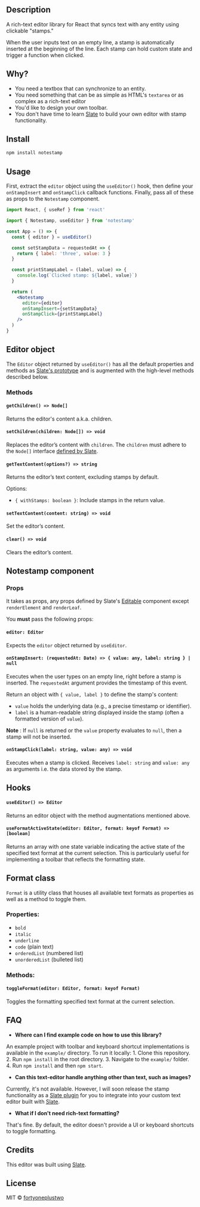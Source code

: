 ## Description

A rich-text editor library for React that syncs text with any entity using clickable "stamps."

When the user inputs text on an empty line, a stamp is automatically inserted at the beginning of the line. Each stamp can hold custom state and trigger a function when clicked.

## Why?
- You need a textbox that can synchronize to an entity.
- You need something that can be as simple as HTML's `textarea` or as complex as a rich-text editor
- You'd like to design your own toolbar.
- You don't have time to learn [Slate](https://docs.slatejs.org/) to build your own editor with stamp functionality.

## Install

```bash
npm install notestamp
```

## Usage
First, extract the `editor` object using the `useEditor()` hook, then define your `onStampInsert` and `onStampClick` callback functions. Finally, pass all of these as props to the `Notestamp` component.

```jsx
import React, { useRef } from 'react'

import { Notestamp, useEditor } from 'notestamp'

const App = () => {
  const { editor } = useEditor()

  const setStampData = requestedAt => {
    return { label: 'three', value: 3 }
  }

  const printStampLabel = (label, value) => {
    console.log(`Clicked stamp: ${label, value}`)
  }

  return (
    <Notestamp
      editor={editor}
      onStampInsert={setStampData}
      onStampClick={printStampLabel}
    />
  )
}
```

## Editor object
The `Editor` object returned by `useEditor()` has all the default properties and methods as [Slate's  prototype](https://docs.slatejs.org/concepts/07-editor) and is augmented with the high-level methods described below.

### Methods

#### `getChildren() => Node[]` 
Returns the editor's content a.k.a. children.

#### `setChildren(children: Node[]) => void`
 Replaces the editor’s content with `children`. The `children` must adhere to the `Node[]` interface  [defined by Slate](https://docs.slatejs.org/concepts/02-nodes).

#### `getTextContent(options?) => string`
Returns the editor’s text content, excluding stamps by default. 

Options:
- `{ withStamps: boolean }`: Include stamps in the return value.

#### `setTextContent(content: string) => void`
Set the editor’s content.

#### `clear() => void`
Clears the editor’s content.

## Notestamp component

### Props
It takes as props, any props defined by Slate's [Editable](https://docs.slatejs.org/libraries/slate-react/editable) component except `renderElement` and `renderLeaf`. 

You **must** pass the following props:

#### `editor: Editor`
Expects the `editor` object returned by `useEditor`.

#### `onStampInsert: (requestedAt: Date) => { value: any, label: string } | null`
Executes when the user types on an empty line, right before a stamp is inserted. The `requestedAt` argument provides the timestamp of this event.  

Return an object with `{ value, label }` to define the stamp's content:

-   `value` holds the underlying data (e.g., a precise timestamp or identifier).  
-   `label` is a human-readable string displayed inside the stamp (often a formatted version of `value`).

**Note** :  If `null` is returned or the `value` property evaluates to `null`, then a stamp will not be inserted.

#### `onStampClick(label: string, value: any) => void`
Executes when a stamp is clicked. Receives `label: string` and `value: any` as arguments i.e. the data stored by the stamp.

## Hooks
#### `useEditor() => Editor`
Returns an editor object with the method augmentations mentioned above.

#### `useFormatActiveState(editor: Editor, format: keyof Format) => [boolean]`
Returns an array with one state variable indicating the active state of the specified text format at the current selection. This is particularly useful for implementing a toolbar that reflects the formatting state.

## Format class
`Format` is a utility class that houses all available text formats as properties as well as a method to toggle them.

### Properties:

- `bold`
- `italic`
- `underline`
- `code` (plain text)
- `orderedList` (numbered list)
- `unorderedList` (bulleted list)

### Methods:

#### `toggleFormat(editor: Editor, format: keyof Format)`
Toggles the formatting specified text format at the current selection.


## FAQ
- **Where can I find example code on how to use this library?**

An example project with toolbar and keyboard shortcut implementations is available in the `example/` directory. To run it locally:
	1. Clone this repository.
    2. Run `npm install` in the root directory.
    3. Navigate to the `example/` folder.
    4. Run `npm install` and then `npm start`.

- **Can this text-editor handle anything other than text, such as images?**

Currently, it's not available. However, I will soon release the stamp functionality as a [Slate plugin](https://docs.slatejs.org/concepts/08-plugins) for you to integrate into your custom text editor built with [Slate](https://docs.slatejs.org/).

- **What if I don't need rich-text formatting?**

That's fine. By default, the editor doesn't provide a UI or keyboard shortcuts to toggle formatting.


## Credits

This editor was built using [Slate](https://docs.slatejs.org/).

## License

MIT © [fortyoneplustwo](https://github.com/fortyoneplustwo)
